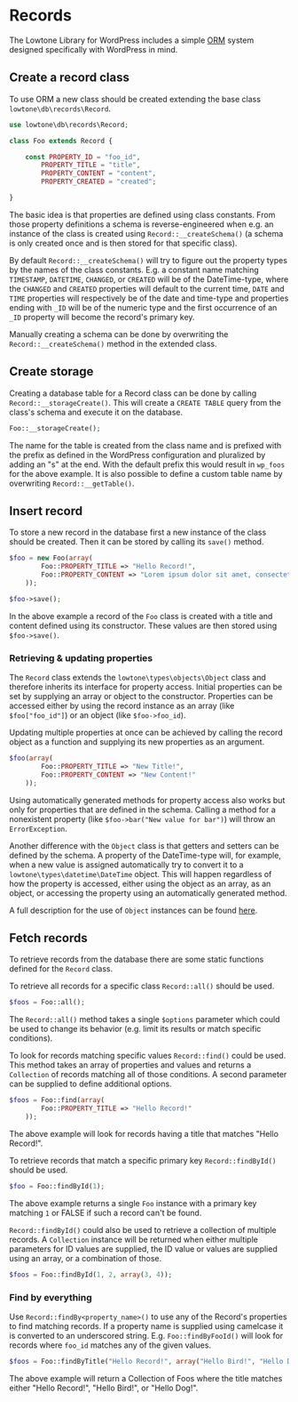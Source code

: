 # Records

The Lowtone Library for WordPress includes a simple [ORM](http://en.wikipedia.org/wiki/Object-relational_mapping) system designed specifically with WordPress in mind.

## Create a record class

To use ORM a new class should be created extending the base class `lowtone\db\records\Record`.

```php
use lowtone\db\records\Record;

class Foo extends Record {

	const PROPERTY_ID = "foo_id",
		PROPERTY_TITLE = "title",
		PROPERTY_CONTENT = "content",
		PROPERTY_CREATED = "created";

}
```

The basic idea is that properties are defined using class constants. From those property definitions a schema is reverse-engineered when e.g. an instance of the class is created using `Record::__createSchema()` (a schema is only created once and is then stored for that specific class).

By default `Record::__createSchema()` will try to figure out the property types by the names of the class constants. E.g. a constant name matching `TIMESTAMP`, `DATETIME`, `CHANGED`, or `CREATED` will be of the DateTime-type, where the `CHANGED` and `CREATED` properties will default to the current time, `DATE` and `TIME` properties will respectively be of the date and time-type and properties ending with `_ID` will be of the numeric type and the first occurrence of an `_ID` property will become the record's primary key.

Manually creating a schema can be done by overwriting the `Record::__createSchema()` method in the extended class.

## Create storage

Creating a database table for a Record class can be done by calling `Record::__storageCreate()`. This will create a `CREATE TABLE` query from the class's schema and execute it on the database.

```php
Foo::__storageCreate();
```

The name for the table is created from the class name and is prefixed with the prefix as defined in the WordPress configuration and pluralized by adding an "s" at the end. With the default prefix this would result in `wp_foos` for the above example. It is also possible to define a custom table name by overwriting `Record::__getTable()`.

## Insert record

To store a new record in the database first a new instance of the class should be created. Then it can be stored by calling its `save()` method.

```php
$foo = new Foo(array(
		Foo::PROPERTY_TITLE => "Hello Record!",
		Foo::PROPERTY_CONTENT => "Lorem ipsum dolor sit amet, consectetur adipiscing elit."
	));

$foo->save();
```

In the above example a record of the `Foo` class is created with a title and content defined using its constructor. These values are then stored using `$foo->save()`.

### Retrieving & updating properties

The `Record` class extends the `lowtone\types\objects\Object` class and therefore inherits its interface for property access. Initial properties can be set by supplying an array or object to the constructor. Properties can be accessed either by using the record instance as an array (like `$foo["foo_id"]`) or an object (like `$foo->foo_id`).

Updating multiple properties at once can be achieved by calling the record object as a function and supplying its new properties as an argument.

```php
$foo(array(
		Foo::PROPERTY_TITLE => "New Title!",
		Foo::PROPERTY_CONTENT => "New Content!"
	));
```

Using automatically generated methods for property access also works but only for properties that are defined in the schema. Calling a method for a nonexistent property (like `$foo->bar("New value for bar")`) will throw an `ErrorException`.

Another difference with the `Object` class is that getters and setters can be defined by the schema. A property of the DateTime-type will, for example, when a new value is assigned automatically try to convert it to a `lowtone\types\datetime\DateTime` object. This will happen regardless of how the property is accessed, either using the object as an array, as an object, or accessing the property using an automatically generated method.

A full description for the use of `Object` instances can be found [here](https://github.com/lowtone/lowtone/tree/master/types/objects).

## Fetch records

To retrieve records from the database there are some static functions defined for the `Record` class.

To retrieve all records for a specific class `Record::all()` should be used.

```php
$foos = Foo::all();
```

The `Record::all()` method takes a single `$options` parameter which could be used to change its behavior (e.g. limit its results or match specific conditions).

To look for records matching specific values `Record::find()` could be used. This method takes an array of properties and values and returns a `Collection` of records matching all of those conditions. A second parameter can be supplied to define additional options.

```php
$foos = Foo::find(array(
		Foo::PROPERTY_TITLE => "Hello Record!"
	));
```

The above example will look for records having a title that matches "Hello Record!".

To retrieve records that match a specific primary key `Record::findById()` should be used.

```php
$foo = Foo::findById(1);
```

The above example returns a single `Foo` instance with a primary key matching `1` or FALSE if such a record can't be found.

`Record::findById()` could also be used to retrieve a collection of multiple records. A `Collection` instance will be returned when either multiple parameters for ID values are supplied, the ID value or values are supplied using an array, or a combination of those.

```php
$foos = Foo::findById(1, 2, array(3, 4));
```

### Find by everything

Use `Record::findBy<property_name>()` to use any of the Record's properties to find matching records. If a property name is supplied using camelcase it is converted to an underscored string. E.g. `Foo::findByFooId()` will look for records where `foo_id` matches any of the given values.

```php
$foos = Foo::findByTitle("Hello Record!", array("Hello Bird!", "Hello Dog!"));
```

The above example will return a Collection of Foos where the title matches either "Hello Record!", "Hello Bird!", or "Hello Dog!".